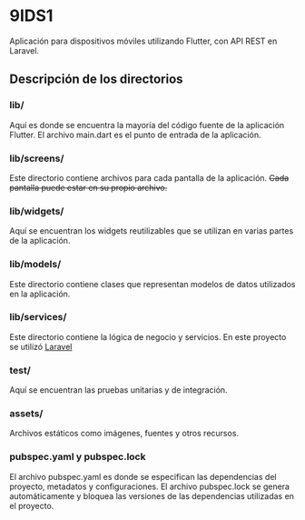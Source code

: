 # 9IDS1

Aplicación para dispositivos móviles utilizando Flutter, con API REST en Laravel.

## Descripción de los directorios

### lib/
Aquí es donde se encuentra la mayoría del código fuente de la aplicación Flutter. 
El archivo main.dart es el punto de entrada de la aplicación.

### lib/screens/
Este directorio contiene archivos para cada pantalla de la aplicación.
~~Cada pantalla puede estar en su propio archivo.~~

### lib/widgets/
Aquí se encuentran los widgets reutilizables que se utilizan en varias partes de la aplicación.

### lib/models/
Este directorio contiene clases que representan modelos de datos utilizados en la aplicación.

### lib/services/
Este directorio contiene la lógica de negocio y servicios.
En este proyecto se utilizó [Laravel](https://github.com/LuizIsgray/api-rest-laravel-9ids1)

### test/
Aquí se encuentran las pruebas unitarias y de integración.

### assets/
Archivos estáticos como imágenes, fuentes y otros recursos.

### pubspec.yaml y pubspec.lock
El archivo pubspec.yaml es donde se especifican las dependencias del proyecto, metadatos y configuraciones. 
El archivo pubspec.lock se genera automáticamente y bloquea las versiones de las dependencias utilizadas en el proyecto.
